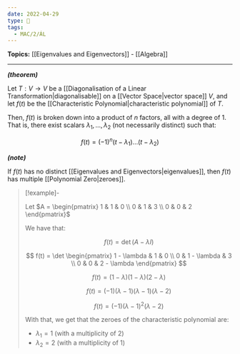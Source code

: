 ```yaml
---
date: 2022-04-29
type: 🧠
tags:
  - MAC/2/ÁL
---
```


**Topics:** [[Eigenvalues and Eigenvectors]] - [[Algebra]]

---

_**(theorem)**_

Let $T : V \to V$ be a [[Diagonalisation of a Linear Transformation|diagonalisable]] on a [[Vector Space|vector space]] $V$, and let $f(t)$ be the [[Characteristic Polynomial|characteristic polynomial]] of $T$.

Then, $f(t)$ is broken down into a product of $n$ factors, all with a degree of 1. That is, there exist scalars $\lambda_1, \dots, \lambda_2$ (not necessarily distinct) such that:

$$
f(t) = (-1)^n (t-\lambda_1) \dots (t-\lambda_2)
$$

_**(note)**_

If $f(t)$ has no distinct [[Eigenvalues and Eigenvectors|eigenvalues]], then $f(t)$ has multiple [[Polynomial Zero|zeroes]].

> [!example]-
>
> Let $A = \begin{pmatrix} 1 & 1 & 0 \\ 0 & 1 & 3 \\ 0 & 0 & 2 \end{pmatrix}$
>
> We have that:
>
> $$
> f(t) = \det(A - \lambda I)
> $$
>
> $$
> f(t) = \det \begin{pmatrix} 1 - \lambda & 1 & 0 \\ 0 & 1 - \lambda & 3 \\ 0 & 0 & 2 - \lambda \end{pmatrix}
> $$
>
> $$
> f(t) = (1-\lambda)(1-\lambda)(2-\lambda)
> $$
>
> $$
> f(t) = (-1)(\lambda-1)(\lambda-1)(\lambda-2)
> $$
>
> $$
> f(t) = (-1)(\lambda-1)^2(\lambda-2)
> $$
>
> With that, we get that the zeroes of the characteristic polynomial are:
>
> - $\lambda_1 = 1$ (with a multiplicity of 2)
> - $\lambda_2 = 2$ (with a multiplicity of 1)
